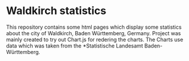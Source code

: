 # Waldkirch statistics
This repository contains some html pages which display some statistics about the city of Waldkirch, Baden Württemberg, Germany.
Project was mainly created to try out Chart.js for redering the charts.
The Charts use data which was taken from the *Statistische Landesamt Baden-Württemberg.
